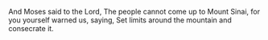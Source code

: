 And Moses said to the Lord, The people cannot come up to Mount Sinai, for you yourself warned us, saying, Set limits around the mountain and consecrate it.
